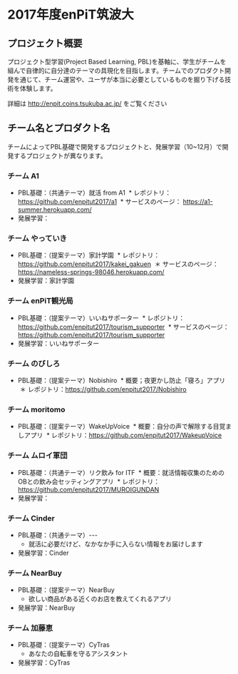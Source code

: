 # 2017年度enPiT筑波大

## プロジェクト概要
プロジェクト型学習(Project Based Learning, PBL)を基軸に、学生がチームを組んで自律的に自分達のテーマの具現化を目指します。チームでのプロダクト開発を通じて、チーム運営や、ユーザが本当に必要としているものを掘り下げる技術を体験します。

詳細は http://enpit.coins.tsukuba.ac.jp/ をご覧ください

## チーム名とプロダクト名
チームによってPBL基礎で開発するプロジェクトと、発展学習（10~12月）で開発するプロジェクトが異なります。

### チーム A1
* PBL基礎：（共通テーマ）就活 from A1
  * レポジトリ： https://github.com/enpitut2017/a1
  * サービスのページ： https://a1-summer.herokuapp.com/
* 発展学習：

### チーム やっていき
* PBL基礎：（提案テーマ）家計学園
  * レポジトリ：https://github.com/enpitut2017/kakei_gakuen
  ＊ サービスのページ：https://nameless-springs-98046.herokuapp.com/
* 発展学習：家計学園

### チーム enPiT観光局
* PBL基礎：（提案テーマ）いいねサポーター
  * レポジトリ：https://github.com/enpitut2017/tourism_supporter
  * サービスのページ：https://github.com/enpitut2017/tourism_supporter
* 発展学習：いいねサポーター

### チーム のびしろ
* PBL基礎：（提案テーマ）Nobishiro
  * 概要；夜更かし防止「寝ろ」アプリ
  ＊ レポジトリ：https://github.com/enpitut2017/Nobishiro

### チーム moritomo
* PBL基礎：（提案テーマ）WakeUpVoice
  * 概要：自分の声で解除する目覚ましアプリ
  * レポジトリ：https://github.com/enpitut2017/WakeupVoice

### チーム ムロイ軍団
* PBL基礎：（共通テーマ）リク飲み for ITF
  * 概要：就活情報収集のためのOBとの飲み会セッティングアプリ
  * レポジトリ：https://github.com/enpitut2017/MUROIGUNDAN
* 発展学習：

### チーム Cinder
* PBL基礎：（共通テーマ）---
  * 就活に必要だけど、なかなか手に入らない情報をお届けします
* 発展学習：Cinder

### チーム NearBuy
* PBL基礎：（提案テーマ）NearBuy
  * 欲しい商品がある近くのお店を教えてくれるアプリ
* 発展学習：NearBuy

### チーム 加藤恵
* PBL基礎：（提案テーマ）CyTras
  * あなたの自転車を守るアシスタント
* 発展学習：CyTras
